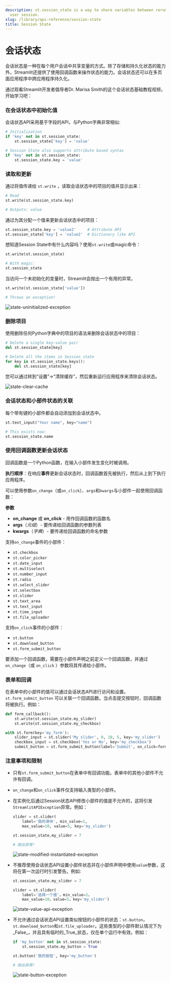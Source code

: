 ```yaml
---
description: st.session_state is a way to share variables between reruns, for each
  user session.
slug: /library/api-reference/session-state
title: Session State
---
```


# 会话状态

会话状态是一种在每个用户会话中共享变量的方式。除了存储和持久化状态的能力外，Streamlit还提供了使用回调函数来操作状态的能力。会话状态还可以在多页面应用程序中跨应用程序持久化。

通过观看Streamlit开发者倡导者Dr. Marisa Smith的这个会话状态基础教程视频，开始学习吧：

<YouTube videoId="92jUAXBmZyU" />

### 在会话状态中初始化值

会话状态API采用基于字段的API，与Python字典非常相似:

```python
# Initialization
if 'key' not in st.session_state:
    st.session_state['key'] = 'value'

# Session State also supports attribute based syntax
if 'key' not in st.session_state:
    st.session_state.key = 'value'
```

### 读取和更新

通过将值传递给 `st.write` ，读取会话状态中的项目的值并显示出来：

```python
# Read
st.write(st.session_state.key)

# Outputs: value
```

通过为其分配一个值来更新会话状态中的项目：

```python
st.session_state.key = 'value2'     # Attribute API
st.session_state['key'] = 'value2'  # Dictionary like API
```

想知道Session State中有什么内容吗？使用`st.write`或magic命令：

```python
st.write(st.session_state)

# With magic:
st.session_state
```

当访问一个未初始化的变量时，Streamlit会抛出一个有用的异常。

```python
st.write(st.session_state['value'])

# Throws an exception!
```

![state-uninitialized-exception](/images/state_uninitialized_exception.png)

### 删除项目

使用删除任何Python字典中的项目的语法来删除会话状态中的项目：

```python
# Delete a single key-value pair
del st.session_state[key]

# Delete all the items in Session state
for key in st.session_state.keys():
    del st.session_state[key]
```

您可以通过转到“设置”→“清除缓存”，然后重新运行应用程序来清除会话状态。

![state-clear-cache](/images/clear_cache.png)

### 会话状态和小部件状态的关联

每个带有键的小部件都会自动添加到会话状态中。

```python
st.text_input("Your name", key="name")

# This exists now:
st.session_state.name
```

### 使用回调函数更新会话状态

回调函数是一个Python函数，在输入小部件发生变化时被调用。

**执行顺序**：在响应**事件**更新会话状态时，回调函数首先被执行，然后从上到下执行应用程序。

可以使用参数`on_change`（或`on_click`）、`args`和`kwargs`与小部件一起使用回调函数：

**参数**

- **on_change** 或 **on_click** - 用作回调函数的函数名
- **args**（_元组_）- 要传递给回调函数的参数列表
- **kwargs**（_字典_）- 要传递给回调函数的命名参数

支持`on_change`事件的小部件：

- `st.checkbox`
- `st.color_picker`
- `st.date_input`
- `st.multiselect`
- `st.number_input`
- `st.radio`
- `st.select_slider`
- `st.selectbox`
- `st.slider`
- `st.text_area`
- `st.text_input`
- `st.time_input`
- `st.file_uploader`

支持`on_click`事件的小部件：

- `st.button`
- `st.download_button`
- `st.form_submit_button`

要添加一个回调函数，需要在小部件声明之前定义一个回调函数，并通过 `on_change`（或 `on_click` ）参数将其传递给小部件。

### 表单和回调

在表单中的小部件的值可以通过会话状态API进行访问和设置。`st.form_submit_button` 可以关联一个回调函数。当点击提交按钮时，回调函数将被执行。例如：

```python
def form_callback():
    st.write(st.session_state.my_slider)
    st.write(st.session_state.my_checkbox)

with st.form(key='my_form'):
    slider_input = st.slider('My slider', 0, 10, 5, key='my_slider')
    checkbox_input = st.checkbox('Yes or No', key='my_checkbox')
    submit_button = st.form_submit_button(label='Submit', on_click=form_callback)
```

### 注意事项和限制

- 只有`st.form_submit_button`在表单中有回调功能。表单中的其他小部件不允许有回调。
- `on_change`和`on_click`事件仅支持输入类型的小部件。
- 在实例化后通过Session状态API修改小部件的值是不允许的，这将引发`StreamlitAPIException`异常。例如：

  ```python
  slider = st.slider(
      label='我的滑块', min_value=1,
      max_value=10, value=5, key='my_slider')

  st.session_state.my_slider = 7

  # 抛出异常!
  ```

  ![state-modified-instantiated-exception](/images/state_modified_instantiated_exception.png)

- 不推荐使用会话状态API设置小部件状态并在小部件声明中使用`value`参数，这将在第一次运行时引发警告。例如:

  ```python
  st.session_state.my_slider = 7

  slider = st.slider(
      label='选择一个值'，min_value=1，
      max_value=10，value=5，key='my_slider')

  ```

  ![state-value-api-exception](/images/state_value_api_exception.png)

- 不允许通过会话状态API设置类似按钮的小部件的状态：`st.button`，`st.download_button`和`st.file_uploader`。这些类型的小部件默认情况下为_False_，并且具有临时的_True_状态，仅在单个运行中有效。例如：

  ```python
  if 'my_button' not in st.session_state:
      st.session_state.my_button = True

  st.button('我的按钮', key='my_button')

  # 抛出异常!
  ```

  ![state-button-exception](/images/state_button_exception.png)